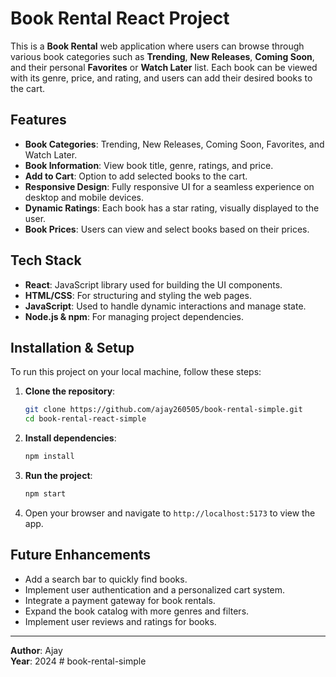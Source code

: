 # Book Rental React Project

This is a **Book Rental** web application where users can browse through various book categories such as **Trending**, **New Releases**, **Coming Soon**, and their personal **Favorites** or **Watch Later** list. Each book can be viewed with its genre, price, and rating, and users can add their desired books to the cart.

## Features
- **Book Categories**: Trending, New Releases, Coming Soon, Favorites, and Watch Later.
- **Book Information**: View book title, genre, ratings, and price.
- **Add to Cart**: Option to add selected books to the cart.
- **Responsive Design**: Fully responsive UI for a seamless experience on desktop and mobile devices.
- **Dynamic Ratings**: Each book has a star rating, visually displayed to the user.
- **Book Prices**: Users can view and select books based on their prices.

## Tech Stack
- **React**: JavaScript library used for building the UI components.
- **HTML/CSS**: For structuring and styling the web pages.
- **JavaScript**: Used to handle dynamic interactions and manage state.
- **Node.js & npm**: For managing project dependencies.

## Installation & Setup
To run this project on your local machine, follow these steps:

1. **Clone the repository**:
   ```bash
   git clone https://github.com/ajay260505/book-rental-simple.git
   cd book-rental-react-simple
   ```

2. **Install dependencies**:
   ```bash
   npm install
   ```

3. **Run the project**:
   ```bash
   npm start
   ```

4. Open your browser and navigate to `http://localhost:5173` to view the app.

## Future Enhancements
- Add a search bar to quickly find books.
- Implement user authentication and a personalized cart system.
- Integrate a payment gateway for book rentals.
- Expand the book catalog with more genres and filters.
- Implement user reviews and ratings for books.

---

**Author**: Ajay  
**Year**: 2024  #   b o o k - r e n t a l - s i m p l e  
 
